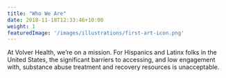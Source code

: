 ```yaml
---
title: "Who We Are"
date: 2018-11-18T12:33:46+10:00
weight: 1
featuredImage: '/images/illustrations/first-art-icon.png'
---
```


At Volver Health, we’re on a mission. For Hispanics and Latinx folks in the United States, the significant barriers to accessing, and low engagement with, substance abuse treatment and recovery resources is unacceptable.
